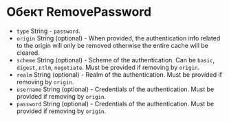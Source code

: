 # Обект RemovePassword

* `type` String - `password`.
* `origin` String (optional) - When provided, the authentication info related to the origin will only be removed otherwise the entire cache will be cleared.
* `scheme` String (optional) - Scheme of the authentication. Can be `basic`, `digest`, `ntlm`, `negotiate`. Must be provided if removing by `origin`.
* `realm` String (optional) - Realm of the authentication. Must be provided if removing by `origin`.
* `username` String (optional) - Credentials of the authentication. Must be provided if removing by `origin`.
* `password` String (optional) - Credentials of the authentication. Must be provided if removing by `origin`.